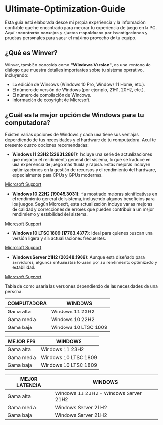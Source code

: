 # Ultimate-Optimization-Guide
Esta guía está elaborada desde mi propia experiencia y la información confiable que he encontrado para mejorar tu experiencia de juego en la PC. Aquí encontrarás consejos y ajustes respaldados por investigaciones y pruebas personales para sacar el máximo provecho de tu equipo.

## ¿Qué es Winver?
Winver, también conocida como **"Windows Version"**, es una ventana de diálogo que muestra detalles importantes sobre tu sistema operativo, incluyendo:

- La edición de Windows (Windows 10 Pro, Windows 11 Home, etc.).
- El número de versión de Windows (por ejemplo, 21H1, 20H2, etc.).
- El número de compilación de Windows.
- Información de copyright de Microsoft.

## ¿Cuál es la mejor opción de Windows para tu computadora?
Existen varias opciones de Windows y cada una tiene sus ventajas dependiendo de tus necesidades y el hardware de tu computadora. Aquí te presento cuatro opciones recomendadas:

- **Windows 11 23H2 (22631.2861):** Incluye una serie de actualizaciones que mejoran el rendimiento general del sistema, lo que se traduce en una experiencia de juego más fluida y rápida. Estas mejoras incluyen optimizaciones en la gestión de recursos y el rendimiento del hardware, especialmente para CPUs y GPUs modernas.

[Microsoft Support](https://prod.support.services.microsoft.com/en-us/topic/december-12-2023-kb5033375-os-builds-22621-2861-and-22631-2861-90f983aa-efb6-4caa-9cab-7e5cfa00ed36 "Microsoft Support")

- **Windows 10 22H2 (19045.3031)**:  Ha mostrado mejoras significativas en el rendimiento general del sistema, incluyendo algunos beneficios para los juegos. Según Microsoft, esta actualización incluye varias mejoras de calidad y correcciones de errores que pueden contribuir a un mejor rendimiento y estabilidad del sistema.

[Microsoft Support](https://support.microsoft.com/en-us/topic/may-23-2023-kb5026435-os-build-19045-3031-preview-2751b693-5544-4110-bc0c-feb8dd7336b3 "Microsoft Support")

- **Windows 10 LTSC 1809 (17763.4377)**: Ideal para quienes buscan una versión ligera y sin actualizaciones frecuentes.

[Microsoft Support](https://support.microsoft.com/es-es/topic/9-de-mayo-de-2023-kb5026362-compilaci%C3%B3n-del-so-17763-4377-b0133287-05dd-4bc5-b1c3-5edaca650afd "Microsoft Support")

- **Windows Server 21H2 (20348.1906)**: Aunque está diseñado para servidores, algunos entusiastas lo usan por su rendimiento optimizado y estabilidad.

[Microsoft Support](https://support.microsoft.com/es-es/topic/8-de-agosto-de-2023-kb5029250-compilaci%C3%B3n-del-so-20348-1906-2db4a1ac-8e18-443e-b4d6-ee17435cf94c "Microsoft Support")

Tabla de como usaria las versiones dependiendo de las necesidades de una persona.

| COMPUTADORA  | WINDOWS  |
| ------------ | ------------ |
| Gama alta  | Windows 11 23H2  |
|  Gama media | Windows 10 22H2  |
| Gama baja  | Windows 10 LTSC 1809  |

| MEJOR FPS  | WINDOWS  |
| ------------ | ------------ |
| Gama alta  | Windows 11 23H2  |
|  Gama media | Windows 10 LTSC 1809  |
| Gama baja  | Windows 10 LTSC 1809  |

| MEJOR LATENCIA  | WINDOWS  |
| ------------ | ------------ |
| Gama alta  | Windows 11 23H2 - Windows Server 21H2  |
|  Gama media | Windows Server 21H2  |
| Gama baja  | Windows Server 21H2  |
